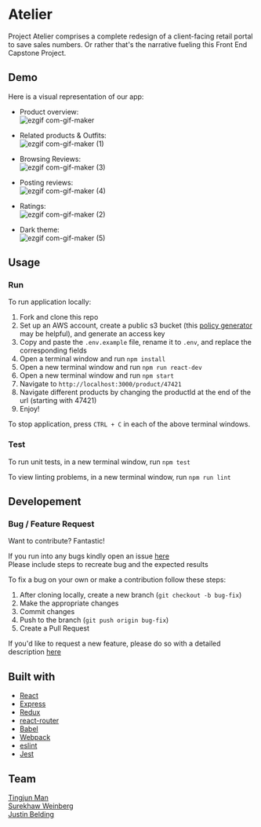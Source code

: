 # Atelier
Project Atelier comprises a complete redesign of a client-facing retail portal to save sales numbers. Or rather that's the narrative fueling this Front End Capstone Project.

## Demo
Here is a visual representation of our app:
- Product overview:  
![ezgif com-gif-maker](https://user-images.githubusercontent.com/43324065/150608694-e8c911ff-867a-4fd9-bab5-836bbb182ac9.gif)

- Related products & Outfits:  
![ezgif com-gif-maker (1)](https://user-images.githubusercontent.com/43324065/150609251-d21021d1-ab5d-4624-b2e3-cf3c9e007ece.gif)

- Browsing Reviews:  
![ezgif com-gif-maker (3)](https://user-images.githubusercontent.com/43324065/150609618-ac71beb3-587c-4358-9e77-106dd585f598.gif)

- Posting reviews:  
![ezgif com-gif-maker (4)](https://user-images.githubusercontent.com/43324065/150609778-f062b5ec-b66b-4cef-b7ee-d2b173c95269.gif)

- Ratings:  
![ezgif com-gif-maker (2)](https://user-images.githubusercontent.com/43324065/150609525-559bb9f4-bb39-445d-aaa7-8446f88e9d8e.gif)

- Dark theme:  
![ezgif com-gif-maker (5)](https://user-images.githubusercontent.com/43324065/150610198-79dd9b31-69b5-4bca-ad49-e90729adf350.gif)


## Usage

### Run
To run application locally:

1. Fork and clone this repo
2. Set up an AWS account, create a public s3 bucket (this [policy generator](https://awspolicygen.s3.amazonaws.com/policygen.html) may be helpful), and generate an access key
3. Copy and paste the `.env.example` file, rename it to `.env`, and replace the corresponding fields
4. Open a terminal window and run `npm install`
5. Open a new terminal window and run `npm run react-dev`
6. Open a new terminal window and run `npm start`
7. Navigate to `http://localhost:3000/product/47421`
8. Navigate different products by changing the productId at the end of the url (starting with 47421)
9. Enjoy!

To stop application, press `CTRL + C` in each of the above terminal windows.

### Test
To run unit tests, in a new terminal window, run `npm test`

To view linting problems, in a new terminal window, run `npm run lint`

## Developement

### Bug / Feature Request
Want to contribute? Fantastic!

If you run into any bugs kindly open an issue [here](https://github.com/The-Chonky-Panda/Atelier/issues)\
Please include steps to recreate bug and the expected results

To fix a bug on your own or make a contribution follow these steps:
1. After cloning locally, create a new branch (`git checkout -b bug-fix`)
2. Make the appropriate changes
3. Commit changes
5. Push to the branch (`git push origin bug-fix`)
6. Create a Pull Request

If you'd like to request a new feature, please do so with a detailed description [here](https://github.com/The-Chonky-Panda/Atelier/issues)

## Built with
- [React](https://reactjs.org/docs/getting-started.html)
- [Express](https://expressjs.com/en/starter/installing.html)
- [Redux](https://redux.js.org/introduction/getting-started)
- [react-router](https://reactrouter.com/web/guides/quick-start)
- [Babel](https://babeljs.io/docs/en/)
- [Webpack](https://webpack.js.org/concepts/)
- [eslint](https://eslint.org/docs/user-guide/getting-started)
- [Jest](https://jestjs.io/docs/getting-started)

## Team

[Tingjun Man ](https://github.com/tm2838)\
[Surekhaw Weinberg](https://github.com/surekhaw)\
[Justin Belding](https://github.com/shabbyblue16)
